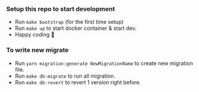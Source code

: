 ### Setup this repo to start development

-   Run `make bootstrap` (for the first time setup)
-   Run `make up` to start docker container & start dev.
-   Happy coding :tada:

### To write new migrate

-   Run `yarn migration:generate NewMigrationName` to create new migration file.
-   Run `make db-migrate` to run all migration.
-   Run `make db-revert` to revert 1 version right before.
